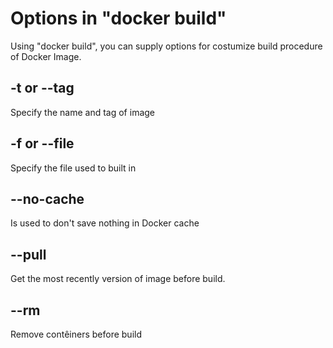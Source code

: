 # Options in "docker build"

Using "docker build", you can supply options for costumize build procedure of Docker Image.

## -t or --tag

Specify the name and tag of image

## -f or --file

Specify the file used to built in

## --no-cache

Is used to don't save nothing in Docker cache

## --pull

Get the most recently version of image before build.

## --rm

Remove contêiners before build
